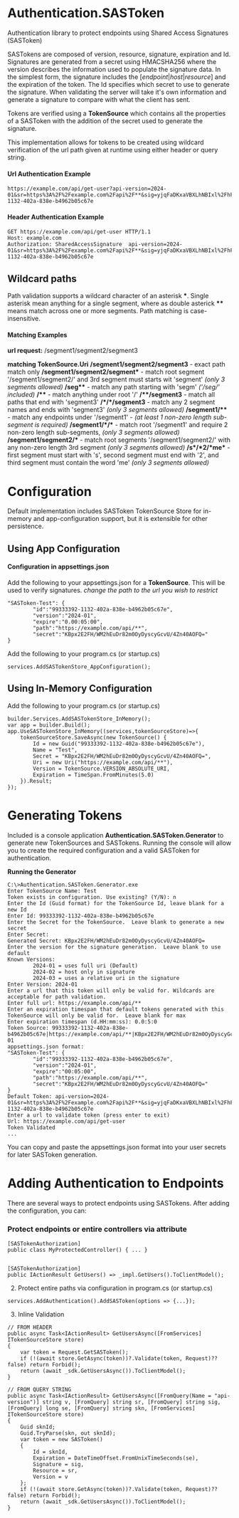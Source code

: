 # Authentication.SASToken
Authentication library to protect endpoints using Shared Access Signatures (SASToken)

SASTokens are composed of version, resource, signature, expiration and Id.  Signatures are generated from a secret using HMACSHA256 where the version describes the information used to populate the signature data.  In the simplest form, the signature includes the [*endpoint*|*host*|*resource*] and the expiration of the token.  The Id specifies which secret to use to generate the signature.  When validating the server will take it's own information and generate a signature to compare with what the client has sent.

Tokens are verified using a **TokenSource** which contains all the properties of a SASToken with the addition of the secret used to generate the signature.

This implementation allows for tokens to be created using wildcard verification of the url path given at runtime using either header or query string.

#### Url Authentication Example
```
https://example.com/api/get-user?api-version=2024-01&sr=https%3A%2F%2Fexample.com%2Fapi%2F**&sig=yjqFaDKxaVBXLhNBIxl%2FhFjVJeEe1UUIzI%2F28LtdJ0U%3D&se=1716400963&skn=99333392-1132-402a-838e-b4962b05c67e
```
#### Header Authentication Example
```
GET https://example.com/api/get-user HTTP/1.1
Host: example.com
Authorization: SharedAccessSignature  api-version=2024-01&sr=https%3A%2F%2Fexample.com%2Fapi%2F**&sig=yjqFaDKxaVBXLhNBIxl%2FhFjVJeEe1UUIzI%2F28LtdJ0U%3D&se=1716400963&skn=99333392-1132-402a-838e-b4962b05c67e
```
## Wildcard paths
Path validation supports a wildcard character of an asterisk **\***. Single asterisk mean anything for a single segment, where as double asterick **\*\*** means match across one or more segments.  Path matching is case-insensitive.

#### Matching Examples
**url request:** /segment1/segment2/segment3

**matching TokenSource.Uri** 
**/segment1/segment2/segment3** - exact path match only
**/segment1/segment2/segment\*** - match root segment '/segment1/segment2/' and 3rd segment must starts wit 'segment' *(only 3 segments allowed)*
**/seg\*\*** - match any path starting with 'segm' *('/seg/' included)*
**/\*\***  - match anything under root '/'
**/\*\*/segment3**  - match all paths that end with 'segment3'
**/\*/\*/segment3** - match any 2 segment names and ends with 'segment3' *(only 3 segments allowed)*
**/segment1/\*\*** - match any endpoints under '/segment1' - *(at least 1 non-zero length sub-segment is required)*
**/segment1/\*/\*** - match root '/segment1' and require 2 non-zero length sub-segments,  *(only 3 segments allowed)*
**/segment1/segment2/\*** - match root segments '/segment1/segment2/' with any non-zero length 3rd segment *(only 3 segments allowed)*
**/s\*/\*2/\*me\*** - first segment must start with 's', second segment must end with '2', and third segment must contain the word 'me' *(only 3 segments allowed)*


# Configuration
Default implementation includes SASToken TokenSource Store for in-memory and app-configuration support, but it is extensible for other persistence.


## Using App Configuration

#### Configuration in appsettings.json
Add the following to your appsettings.json for a **TokenSource**.  This will be used to verify signatures.
*change the path to the url you wish to restrict*
```
"SASToken-Test": {
        "id":"99333392-1132-402a-838e-b4962b05c67e",
        "version":"2024-01",
        "expire":"0.00:05:00",
        "path":"https://example.com/api/**",
        "secret":"KBpx2E2FH/WM2hEuDr82m0OyDyscyGcvU/4Zn40AOFQ="
}
```

Add the following to your program.cs (or startup.cs)
```
services.AddSASTokenStore_AppConfiguration();
```

## Using In-Memory Configuration
Add the following to your program.cs (or startup.cs)
```
builder.Services.AddSASTokenStore_InMemory();
var app = builder.Build();
app.UseSASTokenStore_InMemory((services,tokenSourceStore)=>{
	tokenSourceStore.SaveAsync(new TokenSource() {
		Id = new Guid("99333392-1132-402a-838e-b4962b05c67e"),
		Name = "Test",
		Secret = "KBpx2E2FH/WM2hEuDr82m0OyDyscyGcvU/4Zn40AOFQ=",
		Uri = new Uri("https://example.com/api/**"),
		Version = TokenSource.VERSION_ABSOLUTE_URI,
		Expiration = TimeSpan.FromMinutes(5.0)
	}).Result;
});
```


# Generating Tokens
Included is a console application **Authentication.SASToken.Generator** to generate new TokenSources and SASTokens.  Running the console will allow you to create the required configuration and a valid SASToken for authentication.

**Running the Generator** 
```
C:\>Authentication.SASToken.Generator.exe
Enter TokenSource Name: Test
Token exists in configuration. Use existing? (Y/N): n
Enter the Id (Guid format) for the TokenSource Id, leave blank for a new Id
Enter Id: 99333392-1132-402a-838e-b4962b05c67e
Enter the Secret for the TokenSource.  Leave blank to generate a new secret
Enter Secret:
Generated Secret: KBpx2E2FH/WM2hEuDr82m0OyDyscyGcvU/4Zn40AOFQ=
Enter the version for the signature generation.  Leave blank to use default
Known Versions:
        2024-01 = uses full uri (Default)
        2024-02 = host only in signature
        2024-03 = uses a relative uri in the signature
Enter Version: 2024-01
Enter a url that this token will only be valid for. Wildcards are acceptable for path validation.
Enter full url: https://example.com/api/**
Enter an expiration timespan that default tokens generated with this TokenSource will only be valid for.  Leave blank for max
Enter expiration timespan (d.HH:mm:ss): 0.0:5:0
Token Source: 99333392-1132-402a-838e-b4962b05c67e|https://example.com/api/**|KBpx2E2FH/WM2hEuDr82m0OyDyscyGcvU/4Zn40AOFQ=|2024-01
appsettings.json format:
"SASToken-Test": {
        "id":"99333392-1132-402a-838e-b4962b05c67e",
        "version":"2024-01",
        "expire":"00:05:00",
        "path":"https://example.com/api/**",
        "secret":"KBpx2E2FH/WM2hEuDr82m0OyDyscyGcvU/4Zn40AOFQ="
}
Default Token: api-version=2024-01&sr=https%3A%2F%2Fexample.com%2Fapi%2F**&sig=yjqFaDKxaVBXLhNBIxl%2FhFjVJeEe1UUIzI%2F28LtdJ0U%3D&se=1716400963&skn=99333392-1132-402a-838e-b4962b05c67e
Enter a url to validate token (press enter to exit)
Url: https://example.com/api/get-user
Token Validated
...
```

You can copy and paste the appsettings.json format into your user secrets for later SASToken generation.

# Adding Authentication to Endpoints
There are several ways to protect endpoints using SASTokens.  After adding the configuration, you can:
### Protect endpoints or entire controllers via attribute
```
[SASTokenAuthorization]
public class MyProtectedController() { ... } 


[SASTokenAuthorization]
public IActionResult GetUsers() => _impl.GetUsers().ToClientModel(); 
```

2. Protect entire paths via configuration in program.cs (or startup.cs)
```
services.AddAuthentication().AddSASToken(options => {...});
```

3. Inline Validation 
```
// FROM HEADER
public async Task<IActionResult> GetUsersAsync([FromServices] ITokenSourceStore store)
{
	var token = Request.GetSASToken();
	if (!(await store.GetAsync(token))?.Validate(token, Request)??false) return Forbid();
	return (await _sdk.GetUsersAsync()).ToClientModel(); 
}

// FROM QUERY STRING
public async Task<IActionResult> GetUsersAsync([FromQuery(Name = "api-version")] string v, [FromQuery] string sr, [FromQuery] string sig, [FromQuery] long se, [FromQuery] string skn, [FromServices] ITokenSourceStore store)
{
	Guid sknId;
	Guid.TryParse(skn, out sknId);
	var token = new SASToken()
	{
		Id = sknId,
		Expiration = DateTimeOffset.FromUnixTimeSeconds(se),
		Signature = sig,
		Resource = sr,
		Version = v
	};
	if (!(await store.GetAsync(token))?.Validate(token, Request)??false) return Forbid();
	return (await _sdk.GetUsersAsync()).ToClientModel(); 
}

```

